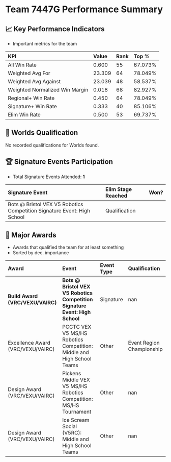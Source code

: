 # Team 7447G Performance Summary

## 📈 Key Performance Indicators
- Important metrics for the team

| KPI | Value | Rank | Top % |
|:---|:-----|:----|:-----|
| All Win Rate | 0.600 | 55 | 67.073% |
| Weighted Avg For | 23.309 | 64 | 78.049% |
| Weighted Avg Against | 23.039 | 48 | 58.537% |
| Weighted Normalized Win Margin | 0.018 | 68 | 82.927% |
| Regional+ Win Rate | 0.450 | 64 | 78.049% |
| Signature+ Win Rate | 0.333 | 40 | 85.106% |
| Elim Win Rate | 0.500 | 53 | 69.737% |


## 🎯 Worlds Qualification
No recorded qualifications for Worlds found.

## 🏆 Signature Events Participation
- Total Signature Events Attended: **1**

| Signature Event | Elim Stage Reached | Won? |
|:----------------|:-------------------|:----|
| Bots @ Bristol VEX V5 Robotics Competition Signature Event: High School | Qualification |  |


## 🥇 Major Awards
- Awards that qualified the team for at least something
- Sorted by dec. importance

| Award | Event | Event Type | Qualification |
|:------|:------|:-----------|:--------------|
| **Build Award (VRC/VEXU/VAIRC)** | **Bots @ Bristol VEX V5 Robotics Competition Signature Event: High School** | Signature | nan |
| Excellence Award (VRC/VEXU/VAIRC) | PCCTC VEX V5 MS/HS Robotics Competition: Middle and High School Teams | Other | Event Region Championship |
| Design Award (VRC/VEXU/VAIRC) | Pickens Middle VEX V5 MS/HS Robotics Competition: MS/HS  Tournament | Other | nan |
| Design Award (VRC/VEXU/VAIRC) | Ice Scream Social (V5RC): Middle and High School Teams | Other | nan |

